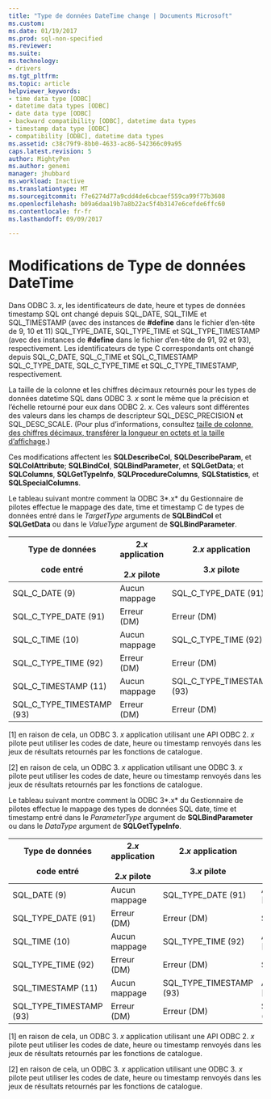 ```yaml
---
title: "Type de données DateTime change | Documents Microsoft"
ms.custom: 
ms.date: 01/19/2017
ms.prod: sql-non-specified
ms.reviewer: 
ms.suite: 
ms.technology:
- drivers
ms.tgt_pltfrm: 
ms.topic: article
helpviewer_keywords:
- time data type [ODBC]
- datetime data types [ODBC]
- date data type [ODBC]
- backward compatibility [ODBC], datetime data types
- timestamp data type [ODBC]
- compatibility [ODBC], datetime data types
ms.assetid: c38c79f9-8bb0-4633-ac86-542366c09a95
caps.latest.revision: 5
author: MightyPen
ms.author: genemi
manager: jhubbard
ms.workload: Inactive
ms.translationtype: MT
ms.sourcegitcommit: f7e6274d77a9cdd4de6cbcaef559ca99f77b3608
ms.openlocfilehash: b09a6daa19b7a8b22ac5f4b3147e6cefde6ffc60
ms.contentlocale: fr-fr
ms.lasthandoff: 09/09/2017

---
```

# <a name="datetime-data-type-changes"></a>Modifications de Type de données DateTime
Dans ODBC 3. *x*, les identificateurs de date, heure et types de données timestamp SQL ont changé depuis SQL_DATE, SQL_TIME et SQL_TIMESTAMP (avec des instances de **#define** dans le fichier d’en-tête de 9, 10 et 11) SQL_TYPE_DATE, SQL_TYPE_TIME et SQL_TYPE_TIMESTAMP (avec des instances de **#define** dans le fichier d’en-tête de 91, 92 et 93), respectivement. Les identificateurs de type C correspondants ont changé depuis SQL_C_DATE, SQL_C_TIME et SQL_C_TIMESTAMP SQL_C_TYPE_DATE, SQL_C_TYPE_TIME et SQL_C_TYPE_TIMESTAMP, respectivement.  
  
 La taille de la colonne et les chiffres décimaux retournés pour les types de données datetime SQL dans ODBC 3. *x* sont le même que la précision et l’échelle retourné pour eux dans ODBC 2. *x*. Ces valeurs sont différentes des valeurs dans les champs de descripteur SQL_DESC_PRECISION et SQL_DESC_SCALE. (Pour plus d’informations, consultez [taille de colonne, des chiffres décimaux, transférer la longueur en octets et la taille d’affichage](../../../odbc/reference/appendixes/column-size-decimal-digits-transfer-octet-length-and-display-size.md).)  
  
 Ces modifications affectent les **SQLDescribeCol**, **SQLDescribeParam**, et **SQLColAttribute**; **SQLBindCol**, **SQLBindParameter**, et **SQLGetData**; et **SQLColumns**, **SQLGetTypeInfo**, **SQLProcedureColumns**, **SQLStatistics**, et **SQLSpecialColumns**.  
  
 Le tableau suivant montre comment la ODBC 3*.x* du Gestionnaire de pilotes effectue le mappage des date, time et timestamp C de types de données entré dans le *TargetType* arguments de **SQLBindCol** et **SQLGetData** ou dans le *ValueType* argument de **SQLBindParameter**.  
  
|Type de données<br /><br /> code entré|2.*x* application<br /><br /> 2.*x* pilote|2.*x* application<br /><br /> 3.*x* pilote|3.*x* application<br /><br /> 2.*x* pilote|3.*x* application<br /><br /> 3.*x* pilote|  
|--------------------------------|-----------------------------------|-----------------------------------|-----------------------------------|-----------------------------------|  
|SQL_C_DATE (9)|Aucun mappage|SQL_C_TYPE_DATE (91)|Aucun mappage [1]|SQL_C_TYPE_DATE (91)|  
|SQL_C_TYPE_DATE (91)|Erreur (DM)|Erreur (DM)|SQL_C_DATE (9)|Aucun mappage [2]|  
|SQL_C_TIME (10)|Aucun mappage|SQL_C_TYPE_TIME (92)|Aucun mappage [1]|SQL_C_TYPE_TIME (92)|  
|SQL_C_TYPE_TIME (92)|Erreur (DM)|Erreur (DM)|SQL_C_TIME (10)|Aucun mappage [2]|  
|SQL_C_TIMESTAMP (11)|Aucun mappage|SQL_C_TYPE_TIMESTAMP (93)|Aucun mappage [1]|SQL_C_TYPE_TIMESTAMP (93)|  
|SQL_C_TYPE_TIMESTAMP (93)|Erreur (DM)|Erreur (DM)|SQL_C_TIMESTAMP (11)|Aucun mappage [2]|  
  
 [1] en raison de cela, un ODBC 3. *x* application utilisant une API ODBC 2. *x* pilote peut utiliser les codes de date, heure ou timestamp renvoyés dans les jeux de résultats retournés par les fonctions de catalogue.  
  
 [2] en raison de cela, un ODBC 3. *x* application utilisant une ODBC 3. *x* pilote peut utiliser les codes de date, heure ou timestamp renvoyés dans les jeux de résultats retournés par les fonctions de catalogue.  
  
 Le tableau suivant montre comment la ODBC 3*.x* du Gestionnaire de pilotes effectue le mappage des types de données SQL date, time et timestamp entré dans le *ParameterType* argument de **SQLBindParameter** ou dans le *DataType* argument de **SQLGetTypeInfo**.  
  
|Type de données<br /><br /> code entré|2.*x* application<br /><br /> 2.*x* pilote|2.*x* application<br /><br /> 3.*x* pilote|3.*x* application<br /><br /> 2.*x* pilote|3.*x* application<br /><br /> 3.*x* pilote|  
|--------------------------------|-----------------------------------|-----------------------------------|-----------------------------------|-----------------------------------|  
|SQL_DATE (9)|Aucun mappage|SQL_TYPE_DATE (91)|Aucun mappage [1]|SQL_TYPE_DATE (91)|  
|SQL_TYPE_DATE (91)|Erreur (DM)|Erreur (DM)|SQL_DATE (9)|Aucun mappage [2]|  
|SQL_TIME (10)|Aucun mappage|SQL_TYPE_TIME (92)|Aucun mappage [1]|SQL_TYPE_TIME (92)|  
|SQL_TYPE_TIME (92)|Erreur (DM)|Erreur (DM)|SQL_TIME (10)|Aucun mappage [2]|  
|SQL_TIMESTAMP (11)|Aucun mappage|SQL_TYPE_TIMESTAMP (93)|Aucun mappage [1]|SQL_TYPE_TIMESTAMP (93)|  
|SQL_TYPE_TIMESTAMP (93)|Erreur (DM)|Erreur (DM)|SQL_TIMESTAMP (11)|Aucun mappage [2]|  
  
 [1] en raison de cela, un ODBC 3. *x* application utilisant une API ODBC 2. *x* pilote peut utiliser les codes de date, heure ou timestamp renvoyés dans les jeux de résultats retournés par les fonctions de catalogue.  
  
 [2] en raison de cela, un ODBC 3. *x* application utilisant une ODBC 3. *x* pilote peut utiliser les codes de date, heure ou timestamp renvoyés dans les jeux de résultats retournés par les fonctions de catalogue.

